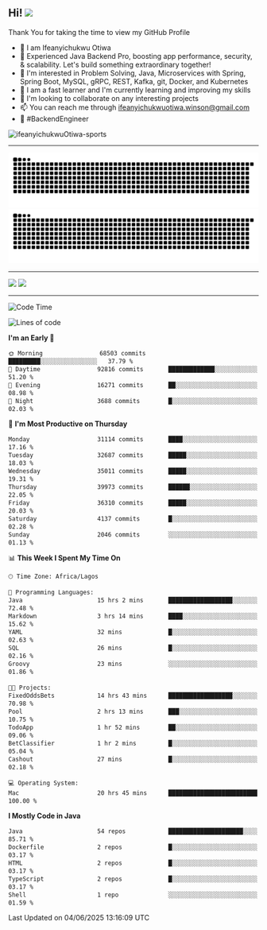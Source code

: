 <!-- BLOG-POST-LIST:START --><!-- BLOG-POST-LIST:END -->

## Hi! <img src="https://media.giphy.com/media/hvRJCLFzcasrR4ia7z/giphy.gif" width="4%"> 

Thank You for taking the time to view my GitHub Profile

- 👋 I am Ifeanyichukwu Otiwa
- 🚀 Experienced Java Backend Pro, boosting app performance, security, & scalability. Let's build something extraordinary together!
- 👀 I'm interested in Problem Solving, Java, Microservices with Spring, Spring Boot, MySQL, gRPC, REST, Kafka, git, Docker, and Kubernetes
- 🌱 I am a fast learner and I'm currently learning and improving my skills
- 💞️ I'm looking to collaborate on any interesting projects
- 📫 You can reach me through ifeanyichukwuotiwa.winson@gmail.com
- 🚀 #BackendEngineer

<p align="left" marginTop="10px"> <img src="https://komarev.com/ghpvc/?username=ifeanyichukwuOtiwa-sports&label=Profile%20views&color=0e75b6&style=for-the-badge" alt="ifeanyichukwuOtiwa-sports" /> </p>

***

<!--🐍📈SNAKEGRAPH / 🌐WEBSITE: https://github.com/Platane/snk -->
![github contribution grid snake animation](https://raw.githubusercontent.com/ifeanyichukwuOtiwa-sports/ifeanyichukwuOtiwa-sports/output/github-contribution-grid-snake-dark.svg#gh-dark-mode-only)![github contribution grid snake animation](https://raw.githubusercontent.com/ifeanyichukwuOtiwa-sports/ifeanyichukwuOtiwa-sports/output/github-contribution-grid-snake.svg#gh-light-mode-only)

***

<p float="left">
  <img float="left" src="https://github-readme-stats.vercel.app/api?username=ifeanyichukwuOtiwa-sports&count_private=true&include_all_commits=true&theme=react&show_icons=true" />
  <img float="right" src="https://github-readme-stats.vercel.app/api/top-langs/?username=ifeanyichukwuOtiwa-sports&layout=compact&show_icons=true&theme=react" /> 
</p>

***



<!--START_SECTION:waka-->
![Code Time](http://img.shields.io/badge/Code%20Time-3%2C775%20hrs%2015%20mins-blue)

![Lines of code](https://img.shields.io/badge/From%20Hello%20World%20I%27ve%20Written-51.1%20million%20lines%20of%20code-blue)

**I'm an Early 🐤** 

```text
🌞 Morning                68503 commits       █████████░░░░░░░░░░░░░░░░   37.79 % 
🌆 Daytime                92816 commits       █████████████░░░░░░░░░░░░   51.20 % 
🌃 Evening                16271 commits       ██░░░░░░░░░░░░░░░░░░░░░░░   08.98 % 
🌙 Night                  3688 commits        █░░░░░░░░░░░░░░░░░░░░░░░░   02.03 % 
```
📅 **I'm Most Productive on Thursday** 

```text
Monday                   31114 commits       ████░░░░░░░░░░░░░░░░░░░░░   17.16 % 
Tuesday                  32687 commits       █████░░░░░░░░░░░░░░░░░░░░   18.03 % 
Wednesday                35011 commits       █████░░░░░░░░░░░░░░░░░░░░   19.31 % 
Thursday                 39973 commits       ██████░░░░░░░░░░░░░░░░░░░   22.05 % 
Friday                   36310 commits       █████░░░░░░░░░░░░░░░░░░░░   20.03 % 
Saturday                 4137 commits        █░░░░░░░░░░░░░░░░░░░░░░░░   02.28 % 
Sunday                   2046 commits        ░░░░░░░░░░░░░░░░░░░░░░░░░   01.13 % 
```


📊 **This Week I Spent My Time On** 

```text
🕑︎ Time Zone: Africa/Lagos

💬 Programming Languages: 
Java                     15 hrs 2 mins       ██████████████████░░░░░░░   72.48 % 
Markdown                 3 hrs 14 mins       ████░░░░░░░░░░░░░░░░░░░░░   15.62 % 
YAML                     32 mins             █░░░░░░░░░░░░░░░░░░░░░░░░   02.63 % 
SQL                      26 mins             █░░░░░░░░░░░░░░░░░░░░░░░░   02.16 % 
Groovy                   23 mins             ░░░░░░░░░░░░░░░░░░░░░░░░░   01.86 % 

🐱‍💻 Projects: 
FixedOddsBets            14 hrs 43 mins      ██████████████████░░░░░░░   70.98 % 
Pool                     2 hrs 13 mins       ███░░░░░░░░░░░░░░░░░░░░░░   10.75 % 
TodoApp                  1 hr 52 mins        ██░░░░░░░░░░░░░░░░░░░░░░░   09.06 % 
BetClassifier            1 hr 2 mins         █░░░░░░░░░░░░░░░░░░░░░░░░   05.04 % 
Cashout                  27 mins             █░░░░░░░░░░░░░░░░░░░░░░░░   02.18 % 

💻 Operating System: 
Mac                      20 hrs 45 mins      █████████████████████████   100.00 % 
```

**I Mostly Code in Java** 

```text
Java                     54 repos            █████████████████████░░░░   85.71 % 
Dockerfile               2 repos             █░░░░░░░░░░░░░░░░░░░░░░░░   03.17 % 
HTML                     2 repos             █░░░░░░░░░░░░░░░░░░░░░░░░   03.17 % 
TypeScript               2 repos             █░░░░░░░░░░░░░░░░░░░░░░░░   03.17 % 
Shell                    1 repo              ░░░░░░░░░░░░░░░░░░░░░░░░░   01.59 % 
```




 Last Updated on 04/06/2025 13:16:09 UTC
<!--END_SECTION:waka-->

<!--
<p align="center">
![trophy](https://github-profile-trophy.vercel.app/?username=ifeanyichukwuOtiwa-sports&theme=onedark) (https://github.com/ryo-ma/github-profile-trophy)
</p>
-->

<!---
ifeanyi-otiwa/ifeanyi-otiwa is a ✨ special ✨ repository because its `README.md` (this file) appears on your GitHub profile.
You can click the Preview link to take a look at your changes.
--->

